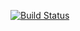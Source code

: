 [![Build Status](https://travis-ci.org/AmandaGxagxa/first_terminal_test.svg?branch=master)](https://travis-ci.org/AmandaGxagxa/first_terminal_test)
